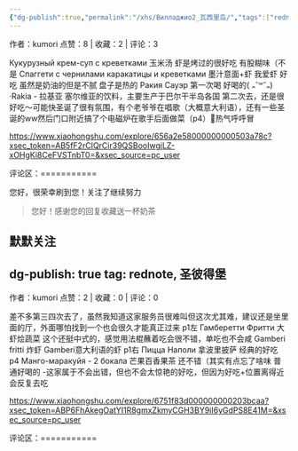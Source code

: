 ```yaml
---
{"dg-publish":true,"permalink":"/xhs/Вилладжио2_瓦西里岛/","tags":["rednote"],"created":"2025-03-17T18:30:58.570+08:00","updated":"2025-03-17T22:49:37.154+08:00"}
---
```


作者：kumori
点赞：8   |   收藏：2   |   评论：3

Кукурузный крем-суп с креветками 玉米汤 虾是烤过的很好吃 有股糊味（不是
Спаггети с чернилами каракатицы и креветками 墨汁意面+虾 我爱虾 好吃 虽然是奶油的但是不腻 盘子是热的
Ракия Сауэр 第一次喝 好喝的( ᎔˘꒳˘᎔)
·Rakia - 拉基亚 塞尔维亚的饮料，主要生产于巴尔干半岛各国
第二次去，还是很好吃～可能快圣诞了很有氛围，有个老爷爷在唱歌（大概意大利语），还有一些圣诞的ww然后门口附近搞了个电磁炉在歌手后面做菜（p4）🤣热气呼呼冒

https://www.xiaohongshu.com/explore/656a2e58000000000503a78c?xsec_token=AB5fF2rCIQrCir39QSBooIwgjLZ-xOHgKi8CeFVSTnbT0=&xsec_source=pc_user

评论区：===========

您好，很荣幸刷到您！关注了继续努力

> 您好！感谢您的回复收藏送一杯奶茶

默默关注
---
dg-publish: true
tag: rednote, 圣彼得堡
---
作者：kumori
点赞：2   |   收藏：0   |   评论：0

差不多第三四次去了，虽然我知道这家服务员很难叫但这次尤其难，建议还是坐里面的厅，外面哪怕找到一个也会很久才能真正过来
p1左 Гамберетти Фритти 大虾烩蔬菜 这个还挺中式的，感觉用法棍蘸着吃会很不错，单吃也不会咸
Gamberi fritti 炸虾 Gamberi意大利语的虾
p1右 Пицца Наполи 拿波里披萨 经典的好吃
p4 Манго-маракуйя - 2 бокала 芒果百香果茶 还不错（其实有点忘了啥味 普通好喝的
-这家属于不会出错，但也不会太惊艳的好吃，但因为好吃+位置离得近会反复去吃

https://www.xiaohongshu.com/explore/6751f83d000000000203bcaa?xsec_token=ABP6FhAkegOatYI1R8gmxZkmyCGH3BY9iI6yGdPS8E41M=&xsec_source=pc_user

评论区：===========

